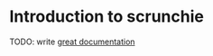 # Introduction to scrunchie

TODO: write [great documentation](http://jacobian.org/writing/what-to-write/)
